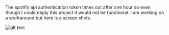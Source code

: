 The spotify api authentication token times out after one hour so even though I could deply this project it would not be functional. I am working on a workaround but here is a screen shots. 

![alt text](https://raw.github.com/Alebron23/Music-Master/)


